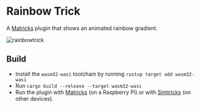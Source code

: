 # Rainbow Trick

A [Matricks](https://github.com/wymcg/matricks) plugin that shows an animated rainbow gradient.

![rainbowtrick](https://github.com/wymcg/rainbow_trick/assets/3410869/0497e159-08bc-4fc6-a590-719007fbc0f7)

## Build
- Install the `wasm32-wasi` toolchain by running `rustup target add wasm32-wasi`
- Run `cargo build --release --target wasm32-wasi`
- Run the plugin with [Matricks](https://github.com/wymcg/matricks) (on a Raspberry Pi) or with [Simtricks](https://github.com/wymcg/simtricks) (on other devices).
